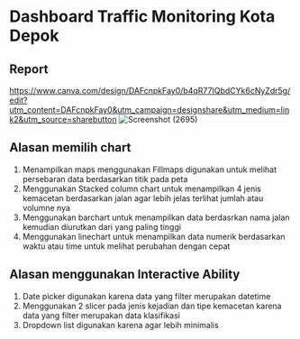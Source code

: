 # Dashboard Traffic Monitoring Kota Depok
## Report


https://www.canva.com/design/DAFcnpkFay0/b4qR77IQbdCYk6cNyZdr5g/edit?utm_content=DAFcnpkFay0&utm_campaign=designshare&utm_medium=link2&utm_source=sharebutton
![Screenshot (2695)](https://user-images.githubusercontent.com/96030714/221389100-796dfdd6-4c10-48e1-9810-dada83c9b096.png)

## Alasan memilih chart
1. Menampilkan maps menggunakan Fillmaps digunakan untuk melihat persebaran data berdasarkan titik pada peta
2. Menggunakan Stacked column chart untuk menampilkan 4 jenis kemacetan berdasarkan jalan agar lebih jelas terlihat jumlah atau volumne nya
3. Menggunakan barchart untuk menampilkan data berdasrkan nama jalan kemudian diurutkan dari yang paling tinggi
4. Menggunakan linechart untuk menampilkan data numerik berdasarkan waktu atau time untuk melihat perubahan dengan cepat

## Alasan menggunakan Interactive Ability
1. Date picker digunakan karena data yang filter merupakan datetime
2. Menggunakan 2 slicer pada jenis kejadian dan tipe kemacetan karena data yang filter merupakan data klasifikasi
3. Dropdown list digunakan karena agar lebih minimalis
